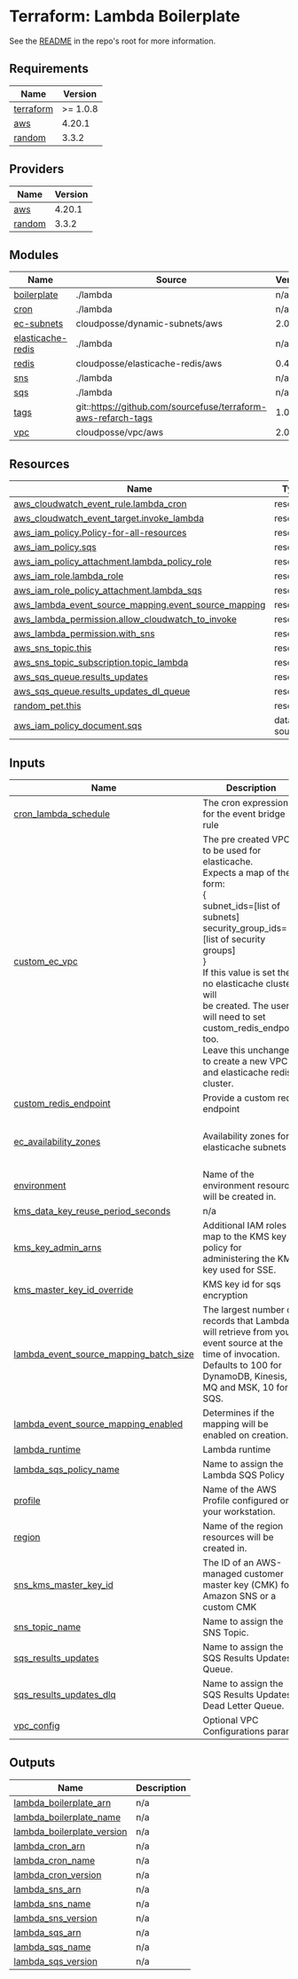 # Terraform: Lambda Boilerplate

See the [README](../../../README.md) in the repo's root for more information.  

<!-- BEGINNING OF PRE-COMMIT-TERRAFORM DOCS HOOK -->
## Requirements

| Name | Version |
|------|---------|
| <a name="requirement_terraform"></a> [terraform](#requirement\_terraform) | >= 1.0.8 |
| <a name="requirement_aws"></a> [aws](#requirement\_aws) | 4.20.1 |
| <a name="requirement_random"></a> [random](#requirement\_random) | 3.3.2 |

## Providers

| Name | Version |
|------|---------|
| <a name="provider_aws"></a> [aws](#provider\_aws) | 4.20.1 |
| <a name="provider_random"></a> [random](#provider\_random) | 3.3.2 |

## Modules

| Name | Source | Version |
|------|--------|---------|
| <a name="module_boilerplate"></a> [boilerplate](#module\_boilerplate) | ./lambda | n/a |
| <a name="module_cron"></a> [cron](#module\_cron) | ./lambda | n/a |
| <a name="module_ec-subnets"></a> [ec-subnets](#module\_ec-subnets) | cloudposse/dynamic-subnets/aws | 2.0.4 |
| <a name="module_elasticache-redis"></a> [elasticache-redis](#module\_elasticache-redis) | ./lambda | n/a |
| <a name="module_redis"></a> [redis](#module\_redis) | cloudposse/elasticache-redis/aws | 0.49.0 |
| <a name="module_sns"></a> [sns](#module\_sns) | ./lambda | n/a |
| <a name="module_sqs"></a> [sqs](#module\_sqs) | ./lambda | n/a |
| <a name="module_tags"></a> [tags](#module\_tags) | git::https://github.com/sourcefuse/terraform-aws-refarch-tags | 1.0.1 |
| <a name="module_vpc"></a> [vpc](#module\_vpc) | cloudposse/vpc/aws | 2.0.0 |

## Resources

| Name | Type |
|------|------|
| [aws_cloudwatch_event_rule.lambda_cron](https://registry.terraform.io/providers/hashicorp/aws/4.20.1/docs/resources/cloudwatch_event_rule) | resource |
| [aws_cloudwatch_event_target.invoke_lambda](https://registry.terraform.io/providers/hashicorp/aws/4.20.1/docs/resources/cloudwatch_event_target) | resource |
| [aws_iam_policy.Policy-for-all-resources](https://registry.terraform.io/providers/hashicorp/aws/4.20.1/docs/resources/iam_policy) | resource |
| [aws_iam_policy.sqs](https://registry.terraform.io/providers/hashicorp/aws/4.20.1/docs/resources/iam_policy) | resource |
| [aws_iam_policy_attachment.lambda_policy_role](https://registry.terraform.io/providers/hashicorp/aws/4.20.1/docs/resources/iam_policy_attachment) | resource |
| [aws_iam_role.lambda_role](https://registry.terraform.io/providers/hashicorp/aws/4.20.1/docs/resources/iam_role) | resource |
| [aws_iam_role_policy_attachment.lambda_sqs](https://registry.terraform.io/providers/hashicorp/aws/4.20.1/docs/resources/iam_role_policy_attachment) | resource |
| [aws_lambda_event_source_mapping.event_source_mapping](https://registry.terraform.io/providers/hashicorp/aws/4.20.1/docs/resources/lambda_event_source_mapping) | resource |
| [aws_lambda_permission.allow_cloudwatch_to_invoke](https://registry.terraform.io/providers/hashicorp/aws/4.20.1/docs/resources/lambda_permission) | resource |
| [aws_lambda_permission.with_sns](https://registry.terraform.io/providers/hashicorp/aws/4.20.1/docs/resources/lambda_permission) | resource |
| [aws_sns_topic.this](https://registry.terraform.io/providers/hashicorp/aws/4.20.1/docs/resources/sns_topic) | resource |
| [aws_sns_topic_subscription.topic_lambda](https://registry.terraform.io/providers/hashicorp/aws/4.20.1/docs/resources/sns_topic_subscription) | resource |
| [aws_sqs_queue.results_updates](https://registry.terraform.io/providers/hashicorp/aws/4.20.1/docs/resources/sqs_queue) | resource |
| [aws_sqs_queue.results_updates_dl_queue](https://registry.terraform.io/providers/hashicorp/aws/4.20.1/docs/resources/sqs_queue) | resource |
| [random_pet.this](https://registry.terraform.io/providers/hashicorp/random/3.3.2/docs/resources/pet) | resource |
| [aws_iam_policy_document.sqs](https://registry.terraform.io/providers/hashicorp/aws/4.20.1/docs/data-sources/iam_policy_document) | data source |

## Inputs

| Name | Description | Type | Default | Required |
|------|-------------|------|---------|:--------:|
| <a name="input_cron_lambda_schedule"></a> [cron\_lambda\_schedule](#input\_cron\_lambda\_schedule) | The cron expression for the event bridge rule | `string` | `"rate(1 day)"` | no |
| <a name="input_custom_ec_vpc"></a> [custom\_ec\_vpc](#input\_custom\_ec\_vpc) | The pre created VPC to be used for elasticache.<br>Expects a map of the form:<br>{<br>  subnet\_ids=[list of subnets]<br>  security\_group\_ids=[list of security groups]<br>} <br>If this value is set then no elasticache cluster will<br>be created. The user will need to set custom\_redis\_endpoint too.<br>Leave this unchanged to create a new VPC and elasticache redis cluster. | `map(any)` | `null` | no |
| <a name="input_custom_redis_endpoint"></a> [custom\_redis\_endpoint](#input\_custom\_redis\_endpoint) | Provide a custom redis endpoint | `string` | `null` | no |
| <a name="input_ec_availability_zones"></a> [ec\_availability\_zones](#input\_ec\_availability\_zones) | Availability zones for elasticache subnets | `list(string)` | <pre>[<br>  "us-east-1a",<br>  "us-east-1b"<br>]</pre> | no |
| <a name="input_environment"></a> [environment](#input\_environment) | Name of the environment resources will be created in. | `string` | `"dev"` | no |
| <a name="input_kms_data_key_reuse_period_seconds"></a> [kms\_data\_key\_reuse\_period\_seconds](#input\_kms\_data\_key\_reuse\_period\_seconds) | n/a | `number` | `300` | no |
| <a name="input_kms_key_admin_arns"></a> [kms\_key\_admin\_arns](#input\_kms\_key\_admin\_arns) | Additional IAM roles to map to the KMS key policy for administering the KMS key used for SSE. | `list(string)` | `[]` | no |
| <a name="input_kms_master_key_id_override"></a> [kms\_master\_key\_id\_override](#input\_kms\_master\_key\_id\_override) | KMS key id for sqs encryption | `string` | `null` | no |
| <a name="input_lambda_event_source_mapping_batch_size"></a> [lambda\_event\_source\_mapping\_batch\_size](#input\_lambda\_event\_source\_mapping\_batch\_size) | The largest number of records that Lambda will retrieve from your event source at the time of invocation. Defaults to 100 for DynamoDB, Kinesis, MQ and MSK, 10 for SQS. | `number` | `10` | no |
| <a name="input_lambda_event_source_mapping_enabled"></a> [lambda\_event\_source\_mapping\_enabled](#input\_lambda\_event\_source\_mapping\_enabled) | Determines if the mapping will be enabled on creation. | `bool` | `true` | no |
| <a name="input_lambda_runtime"></a> [lambda\_runtime](#input\_lambda\_runtime) | Lambda runtime | `string` | `"nodejs16.x"` | no |
| <a name="input_lambda_sqs_policy_name"></a> [lambda\_sqs\_policy\_name](#input\_lambda\_sqs\_policy\_name) | Name to assign the Lambda SQS Policy | `string` | `"lambda-sqs"` | no |
| <a name="input_profile"></a> [profile](#input\_profile) | Name of the AWS Profile configured on your workstation. | `string` | n/a | yes |
| <a name="input_region"></a> [region](#input\_region) | Name of the region resources will be created in. | `string` | `"us-east-1"` | no |
| <a name="input_sns_kms_master_key_id"></a> [sns\_kms\_master\_key\_id](#input\_sns\_kms\_master\_key\_id) | The ID of an AWS-managed customer master key (CMK) for Amazon SNS or a custom CMK | `string` | `null` | no |
| <a name="input_sns_topic_name"></a> [sns\_topic\_name](#input\_sns\_topic\_name) | Name to assign the SNS Topic. | `string` | `"sns-with-lambda"` | no |
| <a name="input_sqs_results_updates"></a> [sqs\_results\_updates](#input\_sqs\_results\_updates) | Name to assign the SQS Results Updates Queue. | `string` | `"results-updates-queue"` | no |
| <a name="input_sqs_results_updates_dlq"></a> [sqs\_results\_updates\_dlq](#input\_sqs\_results\_updates\_dlq) | Name to assign the SQS Results Updates Dead Letter Queue. | `string` | `"results-updates-dl-queue"` | no |
| <a name="input_vpc_config"></a> [vpc\_config](#input\_vpc\_config) | Optional VPC Configurations params | `map(any)` | `null` | no |

## Outputs

| Name | Description |
|------|-------------|
| <a name="output_lambda_boilerplate_arn"></a> [lambda\_boilerplate\_arn](#output\_lambda\_boilerplate\_arn) | n/a |
| <a name="output_lambda_boilerplate_name"></a> [lambda\_boilerplate\_name](#output\_lambda\_boilerplate\_name) | n/a |
| <a name="output_lambda_boilerplate_version"></a> [lambda\_boilerplate\_version](#output\_lambda\_boilerplate\_version) | n/a |
| <a name="output_lambda_cron_arn"></a> [lambda\_cron\_arn](#output\_lambda\_cron\_arn) | n/a |
| <a name="output_lambda_cron_name"></a> [lambda\_cron\_name](#output\_lambda\_cron\_name) | n/a |
| <a name="output_lambda_cron_version"></a> [lambda\_cron\_version](#output\_lambda\_cron\_version) | n/a |
| <a name="output_lambda_sns_arn"></a> [lambda\_sns\_arn](#output\_lambda\_sns\_arn) | n/a |
| <a name="output_lambda_sns_name"></a> [lambda\_sns\_name](#output\_lambda\_sns\_name) | n/a |
| <a name="output_lambda_sns_version"></a> [lambda\_sns\_version](#output\_lambda\_sns\_version) | n/a |
| <a name="output_lambda_sqs_arn"></a> [lambda\_sqs\_arn](#output\_lambda\_sqs\_arn) | n/a |
| <a name="output_lambda_sqs_name"></a> [lambda\_sqs\_name](#output\_lambda\_sqs\_name) | n/a |
| <a name="output_lambda_sqs_version"></a> [lambda\_sqs\_version](#output\_lambda\_sqs\_version) | n/a |
<!-- END OF PRE-COMMIT-TERRAFORM DOCS HOOK -->

